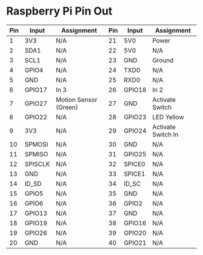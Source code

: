 # Raspberry Pi Pin Out

| Pin | Input | Assignment | Pin | Input | Assignment |
|----|----|----|----|----|----|
| 1 | 3V3 | N/A | 21 | 5V0 | Power |
| 2 | SDA1 | N/A | 22 | 5V0 | N/A |
| 3 | SCL1 | N/A | 23 | GND | Ground |
| 4 | GPIO4 | N/A | 24 | TXD0 | N/A |
| 5 | GND | N/A | 25 | RXD0 | N/A |
| 6 | GPIO17 | In 3 | 26 | GPIO18 | In 2 |
| 7 | GPIO27 | Motion Sensor (Green) | 27 | GND | Activate Switch |
| 8 | GPIO22 | N/A | 28 | GPIO23 | LED Yellow |
| 9 | 3V3 | N/A | 29 | GPIO24 | Activate Switch In |
| 10 | SPMOSI | N/A | 30 | GND | N/A |
| 11 | SPMISO | N/A | 31 | GPIO25 | N/A |
| 12 | SPISCLK | N/A | 32 | SPICE0 | N/A |
| 13 | GND | N/A | 33 | SPICE1 | N/A |
| 14 | ID_SD | N/A | 34 | ID_SC | N/A |
| 15 | GPIO5 | N/A | 35 | GND | N/A |
| 16 | GPIO6 | N/A | 36 | GPIO2 | N/A |
| 17 | GPIO13 | N/A | 37 | GND | N/A |
| 18 | GPIO19 | N/A | 38 | GPIO16 | N/A |
| 19 | GPIO26 | N/A | 39 | GPIO20 | N/A |
| 20 | GND | N/A | 40 | GPIO21 | N/A |


